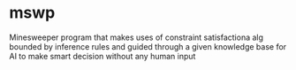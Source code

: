 # mswp
Minesweeper program that makes uses of constraint satisfactiona alg bounded by inference rules and guided through a given knowledge base for AI to make smart decision without any human input
